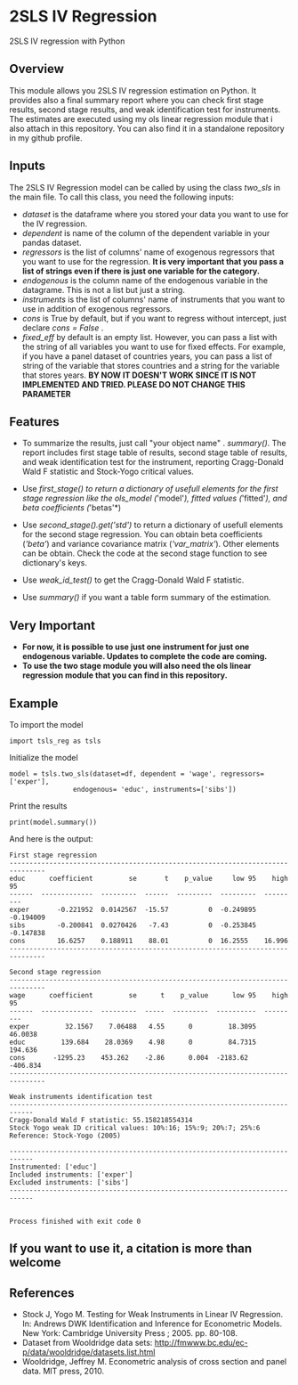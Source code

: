# 2SLS IV Regression
2SLS IV regression with Python

## Overview

This module allows you 2SLS IV regression estimation on Python. It provides also a final summary report where you can check first stage results, second stage results, and weak identification test for instruments. The estimates are executed using my ols linear regression module that i also attach in this repository. You can also find it in a standalone repository in my github profile.

##  Inputs
The 2SLS IV Regression model can be called by using the class *two_sls* in the main file. To call this class, you need the following inputs:

- *dataset* is the dataframe where you stored your data you want to use for the IV regression.
- *dependent* is name of the column of the dependent variable in your pandas dataset.
- *regressors* is the list of columns' name of exogenous regressors that you want to use for the regression.
**It is very important that you pass a list of strings even if there is just one variable for the category.**
- *endogenous* is the column name of the endogenous variable in the datagrame. This is not a list but just a string.
- *instruments* is the list of columns' name of instruments that you want to use in addition of exogenous regressors.
- *cons* is True by default, but if you want to regress without intercept, just declare *cons = False* .
- *fixed_eff* by default is an empty list. However, you can pass a list with the string of all variables you want to use for fixed effects. For example, if you have a panel dataset of countries years, you can pass a list of string of the variable that stores countries and a string for the variable that stores years.
**BY NOW IT DOESN'T WORK SINCE IT IS NOT IMPLEMENTED AND TRIED. PLEASE DO NOT CHANGE THIS PARAMETER**

## Features
- To summarize the results, just call "your object name" . *summary()*. The report includes first stage table of results, second stage table of results, and weak identification test for the instrument, reporting Cragg-Donald Wald F statistic and Stock-Yogo critical values. 

- Use *first_stage() to return a dictionary of usefull elements for the first stage regression like the ols_model (*'model'*), fitted values (*'fitted'*), and beta coefficients (*'betas'*)
- Use *second_stage().get('std')* to return a dictionary of usefull elements for the second stage regression. You can obtain beta coefficients (*'beta'*) and variance covariance matrix (*'var_matrix'*). Other elements can be obtain. Check the code at the second stage function to see dictionary's keys.
- Use *weak_id_test()* to get the Cragg-Donald Wald F statistic.
- Use *summary()* if you want a table form summary of the estimation.

## Very Important
- **For now, it is possible to use just one instrument for just one endogenous variable. Updates to complete the code are coming.**
- **To use the two stage module you will also need the ols linear regression module that you can find in this repository.**

## Example
To import the model 
```
import tsls_reg as tsls
```

Initialize the model 

```
model = tsls.two_sls(dataset=df, dependent = 'wage', regressors= ['exper'],
                endogenous= 'educ', instruments=['sibs'])
```

Print the results 

```
print(model.summary())
```

And here is the output:
```
First stage regression
-------------------------------------------------------------------------------
educ      coefficient         se       t    p_value     low 95    high 95
------  -------------  ---------  ------  ---------  ---------  ---------
exper       -0.221952  0.0142567  -15.57          0  -0.249895  -0.194009
sibs        -0.200841  0.0270426   -7.43          0  -0.253845  -0.147838
cons        16.6257    0.188911    88.01          0  16.2555    16.996
-------------------------------------------------------------------------------

Second stage regression
-------------------------------------------------------------------------------
wage      coefficient         se      t    p_value      low 95    high 95
------  -------------  ---------  -----  ---------  ----------  ---------
exper         32.1567    7.06488   4.55      0         18.3095    46.0038
educ         139.684    28.0369    4.98      0         84.7315   194.636
cons       -1295.23    453.262    -2.86      0.004  -2183.62    -406.834
-------------------------------------------------------------------------------

Weak instruments identification test
----------------------------------------------------------------------------
Cragg-Donald Wald F statistic: 55.158218554314
Stock Yogo weak ID critical values: 10%:16; 15%:9; 20%:7; 25%:6
Reference: Stock-Yogo (2005)

----------------------------------------------------------------------------
Instrumented: ['educ']
Included instruments: ['exper']
Excluded instruments: ['sibs']
----------------------------------------------------------------------------


Process finished with exit code 0
```

## If you want to use it, a citation is more than welcome


## References
- Stock J, Yogo M. Testing for Weak Instruments in Linear IV Regression. In: Andrews DWK Identification and Inference for Econometric Models. New York: Cambridge University Press ; 2005. pp. 80-108.
- Dataset from Wooldridge data sets: http://fmwww.bc.edu/ec-p/data/wooldridge/datasets.list.html
- Wooldridge, Jeffrey M. Econometric analysis of cross section and panel data. MIT press, 2010.
